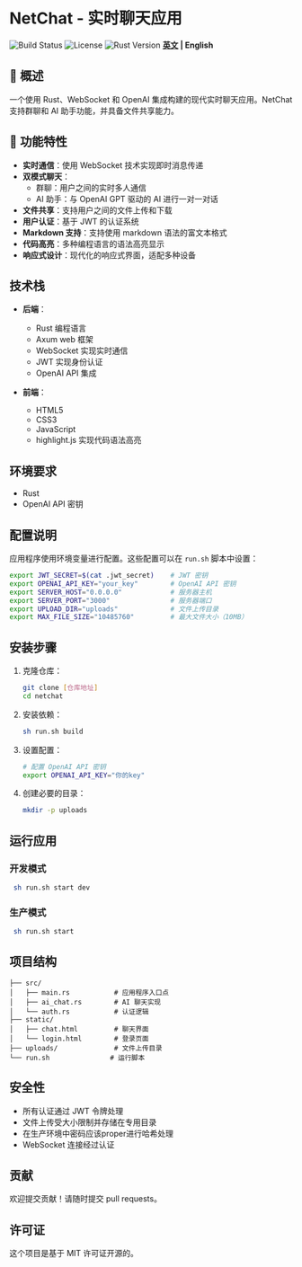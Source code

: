 # NetChat - 实时聊天应用
  ![Build Status](https://img.shields.io/badge/build-chat-brightgreen) ![License](https://img.shields.io/badge/license-MIT-blue) ![Rust Version](https://img.shields.io/badge/rust-1.80.1-blue)
 <strong>[英文](./README.md) | English</strong>
 ## 🌟 概述
一个使用 Rust、WebSocket 和 OpenAI 集成构建的现代实时聊天应用。NetChat 支持群聊和 AI 助手功能，并具备文件共享能力。

## 🚀 功能特性

- **实时通信**：使用 WebSocket 技术实现即时消息传递
- **双模式聊天**：
  - 群聊：用户之间的实时多人通信
  - AI 助手：与 OpenAI GPT 驱动的 AI 进行一对一对话
- **文件共享**：支持用户之间的文件上传和下载
- **用户认证**：基于 JWT 的认证系统
- **Markdown 支持**：支持使用 markdown 语法的富文本格式
- **代码高亮**：多种编程语言的语法高亮显示
- **响应式设计**：现代化的响应式界面，适配多种设备

## 技术栈

- **后端**：
  - Rust 编程语言
  - Axum web 框架
  - WebSocket 实现实时通信
  - JWT 实现身份认证
  - OpenAI API 集成

- **前端**：
  - HTML5
  - CSS3
  - JavaScript
  - highlight.js 实现代码语法高亮

## 环境要求

- Rust 
- OpenAI API 密钥

## 配置说明

应用程序使用环境变量进行配置。这些配置可以在 `run.sh` 脚本中设置：

```bash
export JWT_SECRET=$(cat .jwt_secret)    # JWT 密钥
export OPENAI_API_KEY="your_key"        # OpenAI API 密钥
export SERVER_HOST="0.0.0.0"            # 服务器主机
export SERVER_PORT="3000"               # 服务器端口
export UPLOAD_DIR="uploads"             # 文件上传目录
export MAX_FILE_SIZE="10485760"         # 最大文件大小（10MB）
```

## 安装步骤

1. 克隆仓库：
   ```bash
   git clone [仓库地址]
   cd netchat
   ```

2. 安装依赖：
   ```bash
   sh run.sh build
   ```

3. 设置配置：
   ```bash
   # 配置 OpenAI API 密钥
   export OPENAI_API_KEY="你的key"
   ```

4. 创建必要的目录：
   ```bash
   mkdir -p uploads
   ```

## 运行应用

### 开发模式

```bash
 sh run.sh start dev
```

### 生产模式

```bash
 sh run.sh start
```


## 项目结构

```
├── src/
│   ├── main.rs           # 应用程序入口点
│   ├── ai_chat.rs        # AI 聊天实现
│   └── auth.rs           # 认证逻辑
├── static/
│   ├── chat.html         # 聊天界面
│   └── login.html        # 登录页面
├── uploads/              # 文件上传目录
└── run.sh               # 运行脚本
```

## 安全性

- 所有认证通过 JWT 令牌处理
- 文件上传受大小限制并存储在专用目录
- 在生产环境中密码应该proper进行哈希处理
- WebSocket 连接经过认证

## 贡献

欢迎提交贡献！请随时提交 pull requests。

## 许可证
这个项目是基于 MIT 许可证开源的。

